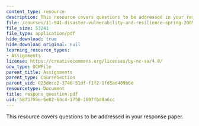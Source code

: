 ```yaml
---
content_type: resource
description: This resource covers questions to be addressed in your response paper.
file: /courses/11-941-disaster-vulnerability-and-resilience-spring-2005/5873705e6e826ac417501607fbd8a6cc_respons_question.pdf
file_size: 53241
file_type: application/pdf
hide_download: true
hide_download_original: null
learning_resource_types:
- Assignments
license: https://creativecommons.org/licenses/by-nc-sa/4.0/
ocw_type: OCWFile
parent_title: Assignments
parent_type: CourseSection
parent_uid: 025decc2-3746-51df-f1f2-1fd5ad489b6e
resourcetype: Document
title: respons_question.pdf
uid: 5873705e-6e82-6ac4-1750-1607fbd8a6cc
---
```

This resource covers questions to be addressed in your response paper.